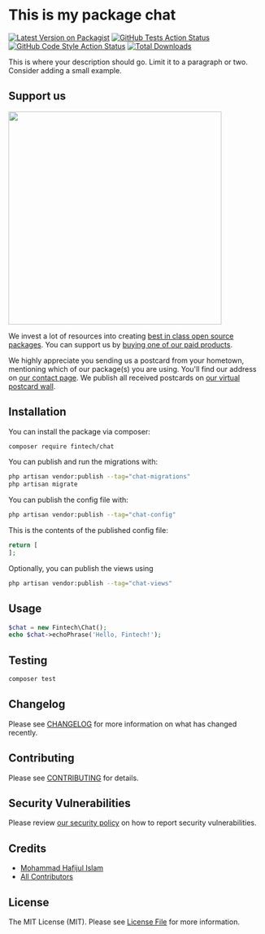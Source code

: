 # This is my package chat

[![Latest Version on Packagist](https://img.shields.io/packagist/v/fintech/chat.svg?style=flat-square)](https://packagist.org/packages/fintech/chat)
[![GitHub Tests Action Status](https://img.shields.io/github/actions/workflow/status/fintech/chat/run-tests.yml?branch=main&label=tests&style=flat-square)](https://github.com/fintech/chat/actions?query=workflow%3Arun-tests+branch%3Amain)
[![GitHub Code Style Action Status](https://img.shields.io/github/actions/workflow/status/fintech/chat/fix-php-code-style-issues.yml?branch=main&label=code%20style&style=flat-square)](https://github.com/fintech/chat/actions?query=workflow%3A"Fix+PHP+code+style+issues"+branch%3Amain)
[![Total Downloads](https://img.shields.io/packagist/dt/fintech/chat.svg?style=flat-square)](https://packagist.org/packages/fintech/chat)

This is where your description should go. Limit it to a paragraph or two. Consider adding a small example.

## Support us

[<img src="https://github-ads.s3.eu-central-1.amazonaws.com/chat.jpg?t=1" width="419px" />](https://spatie.be/github-ad-click/chat)

We invest a lot of resources into creating [best in class open source packages](https://spatie.be/open-source). You can support us by [buying one of our paid products](https://spatie.be/open-source/support-us).

We highly appreciate you sending us a postcard from your hometown, mentioning which of our package(s) you are using. You'll find our address on [our contact page](https://spatie.be/about-us). We publish all received postcards on [our virtual postcard wall](https://spatie.be/open-source/postcards).

## Installation

You can install the package via composer:

```bash
composer require fintech/chat
```

You can publish and run the migrations with:

```bash
php artisan vendor:publish --tag="chat-migrations"
php artisan migrate
```

You can publish the config file with:

```bash
php artisan vendor:publish --tag="chat-config"
```

This is the contents of the published config file:

```php
return [
];
```

Optionally, you can publish the views using

```bash
php artisan vendor:publish --tag="chat-views"
```

## Usage

```php
$chat = new Fintech\Chat();
echo $chat->echoPhrase('Hello, Fintech!');
```

## Testing

```bash
composer test
```

## Changelog

Please see [CHANGELOG](CHANGELOG.md) for more information on what has changed recently.

## Contributing

Please see [CONTRIBUTING](CONTRIBUTING.md) for details.

## Security Vulnerabilities

Please review [our security policy](../../security/policy) on how to report security vulnerabilities.

## Credits

- [Mohammad Hafijul Islam](https://github.com/hafijul233)
- [All Contributors](../../contributors)

## License

The MIT License (MIT). Please see [License File](LICENSE.md) for more information.
